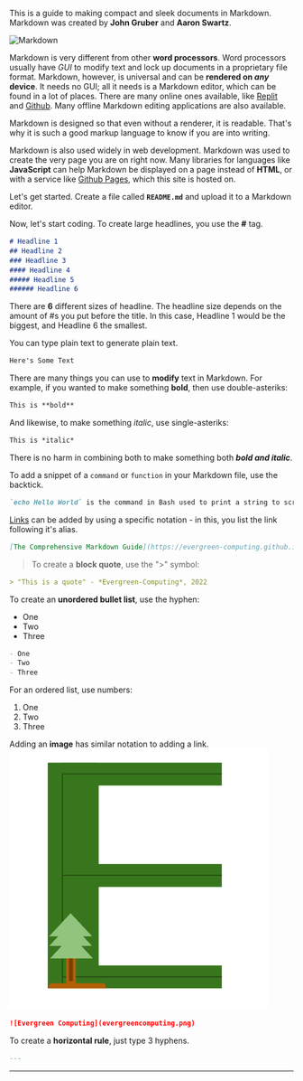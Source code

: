 This is a guide to making compact and sleek documents in Markdown. Markdown was created by **John Gruber** and **Aaron Swartz**.

![Markdown](https://softwareicons.kps10.repl.co/icons/program/si_markdown.png)

Markdown is very different from other **word processors**. Word processors usually have *GUI* to modify text and lock up documents in a proprietary file format. Markdown, however, is universal and can be **rendered on *any* device**. It needs no GUI; all it needs is a Markdown editor, which can be found in a lot of places. There are many online ones available, like [Replit](https://replit.com) and [Github](https://github.com). Many offline Markdown editing applications are also available.

Markdown is designed so that even without a renderer, it is readable. That's why it is such a good markup language to know if you are into writing.

Markdown is also used widely in web development. Markdown was used to create the very page you are on right now. Many libraries for languages like **JavaScript** can help Markdown be displayed on a page instead of **HTML**, or with a service like [Github Pages](https://pages.github.com), which this site is hosted on.

Let's get started. Create a file called **`README.md`** and upload it to a Markdown editor.

Now, let's start coding. To create large headlines, you use the **#** tag.

```markdown
# Headline 1
## Headline 2
### Headline 3
#### Headline 4
##### Headline 5
###### Headline 6
```
There are **6** different sizes of headline. The headline size depends on the amount of #s you put before the title. In this case, Headline 1 would be the biggest, and Headline 6 the smallest.

You can type plain text to generate plain text.

```markdown
Here's Some Text
```
There are many things you can use to **modify** text in Markdown. For example, if you wanted to make something **bold**, then use double-asteriks:

```markdown
This is **bold**
```
And likewise, to make something *italic*, use single-asteriks:
```markdown
This is *italic*
```
There is no harm in combining both to make something both ***bold and italic***.

To add a snippet of a `command` or `function` in your Markdown file, use the backtick.
```markdown
`echo Hello World` is the command in Bash used to print a string to screen.
```

[Links](https://evergreen-computing.github.io/markdownguide/) can be added by using a specific notation - in this, you list the link following it's alias.
```markdown
[The Comprehensive Markdown Guide](https://evergreen-computing.github.io/markdownguide/)
```
> To create a **block quote**, use the ">" symbol:
```markdown
> "This is a quote" - *Evergreen-Computing*, 2022
```  
  
 To create an **unordered bullet list**, use the hyphen:
 
 - One
 - Two
 - Three

```markdown
- One
- Two
- Three
```

For an ordered list, use numbers:

1. One
2. Two
3. Three

Adding an **image** has similar notation to adding a link.
![Evergreen Computing](evergreencomputing.png)
```markdown
![Evergreen Computing](evergreencomputing.png)
```
To create a **horizontal rule**, just type 3 hyphens.
```markdown
---
```
---
